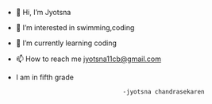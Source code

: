 - 👋 Hi, I’m Jyotsna 
- 👀 I’m interested in swimming,coding
- 🌱 I’m currently learning coding 
- 📫 How to reach me jyotsna11cb@gmail.com
-    I am in fifth grade

                                       -jyotsna chandrasekaren

